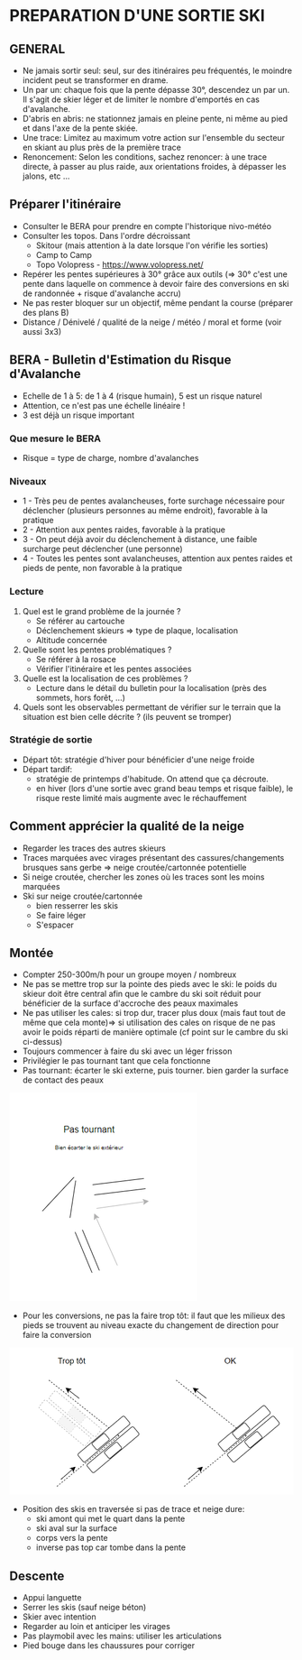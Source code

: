 # PREPARATION D'UNE SORTIE SKI

## GENERAL

* Ne jamais sortir seul: seul, sur des itinéraires peu fréquentés, le moindre incident peut se transformer en drame.
* Un par un: chaque fois que la pente dépasse 30°, descendez un par un. Il s'agit de skier léger et de limiter le nombre d'emportés en cas d'avalanche.
* D'abris en abris: ne stationnez jamais en pleine pente, ni même au pied et dans l'axe de la pente skiée.
* Une trace: Limitez au maximum votre action sur l'ensemble du secteur en skiant au plus près de la première trace
* Renoncement: Selon les conditions, sachez renoncer: à une trace directe, à passer au plus raide, aux orientations froides, à dépasser les jalons, etc ...

## Préparer l'itinéraire

* Consulter le BERA pour prendre en compte l'historique nivo-météo
* Consulter les topos. Dans l'ordre décroissant
  * Skitour (mais attention à la date lorsque l'on vérifie les sorties)
  * Camp to Camp
  * Topo Volopress - https://www.volopress.net/
* Repérer les pentes supérieures à 30° grâce aux outils (=> 30° c'est une pente dans laquelle on commence à devoir faire des conversions en ski de randonnée + risque d'avalanche accru)
* Ne pas rester bloquer sur un objectif, même pendant la course (préparer des plans B)
* Distance / Dénivelé / qualité de la neige / météo / moral et forme (voir aussi 3x3)

## BERA - Bulletin d'Estimation du Risque d'Avalanche

* Echelle de 1 à 5: de 1 à 4 (risque humain), 5 est un risque naturel
* Attention, ce n'est pas une échelle linéaire !
* 3 est déjà un risque important

### Que mesure le BERA

* Risque = type de charge, nombre d'avalanches

### Niveaux

* 1 - Très peu de pentes avalancheuses, forte surchage nécessaire pour déclencher (plusieurs personnes au même endroit), favorable à la pratique
* 2 - Attention aux pentes raides, favorable à la pratique
* 3 - On peut déjà avoir du déclenchement à distance, une faible surcharge peut déclencher (une personne)
* 4 - Toutes les pentes sont avalancheuses, attention aux pentes raides et pieds de pente, non favorable à la pratique

### Lecture

1. Quel est le grand problème de la journée ?
   * Se référer au cartouche
   * Déclenchement skieurs => type de plaque, localisation
   * Altitude concernée
2. Quelle sont les pentes problématiques ?
   * Se référer à la rosace
   * Vérifier l'itinéraire et les pentes associées
3.  Quelle est la localisation de ces problèmes ?
    * Lecture dans le détail du bulletin pour la localisation (près des sommets, hors forêt, ...)
4. Quels sont les observables permettant de vérifier sur le terrain que la situation est bien celle décrite ? (ils peuvent se tromper)


### Stratégie de sortie

* Départ tôt: stratégie d'hiver pour bénéficier d'une neige froide
* Départ tardif:
  * stratégie de printemps d'habitude. On attend que ça décroute.
  * en hiver (lors d'une sortie avec grand beau temps et risque faible), le risque reste limité mais augmente avec le réchauffement

## Comment apprécier la qualité de la neige

* Regarder les traces des autres skieurs
* Traces marquées avec virages présentant des cassures/changements brusques sans gerbe => neige croutée/cartonnée potentielle
* Si neige croutée, chercher les zones où les traces sont les moins marquées
* Ski sur neige croutée/cartonnée
  * bien resserrer les skis
  * Se faire léger
  * S'espacer

## Montée

* Compter 250-300m/h pour un groupe moyen / nombreux
* Ne pas se mettre trop sur la pointe des pieds avec le ski: le poids du skieur doit être central afin que le cambre du ski soit réduit pour bénéficier de la surface d'accroche des peaux maximales
* Ne pas utiliser les cales: si trop dur, tracer plus doux (mais faut tout de même que cela monte)=> si utilisation des cales on risque de ne pas avoir le poids réparti de manière optimale (cf point sur le cambre du ski ci-dessus)
* Toujours commencer à faire du ski avec un léger frisson
* Privilégier le pas tournant tant que cela fonctionne
* Pas tournant: écarter le ski externe, puis tourner. bien garder la surface de contact des peaux

![Pas tournant](img/pastournant.png)

* Pour les conversions, ne pas la faire trop tôt: il faut que les milieux des pieds se trouvent au niveau exacte du changement de direction pour faire la conversion

![Conversion](img/conversion.png)

* Position des skis en traversée si pas de trace et neige dure:
  * ski amont qui met le quart dans la pente
  * ski aval sur la surface
  * corps vers la pente
  * inverse pas top car tombe dans la pente

## Descente

* Appui languette
* Serrer les skis (sauf neige béton)
* Skier avec intention
* Regarder au loin et anticiper les virages
* Pas playmobil avec les mains: utiliser les articulations
* Pied bouge dans les chaussures pour corriger